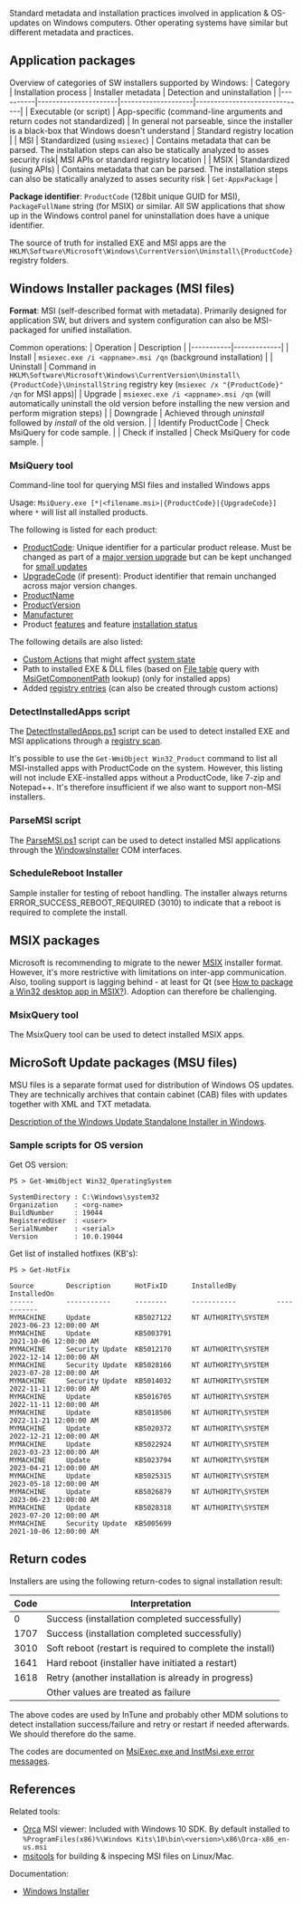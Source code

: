 Standard metadata and installation practices involved in application & OS-updates on Windows computers. Other operating systems have similar but different metadata and practices.

## Application packages

Overview of categories of SW installers supported by Windows:
| Category | Installation process | Installer metadata | Detection and uninstallation |
|----------|----------------------|--------------------|------------------------------|
| Executable (or script) | App-specific (command-line arguments and return codes not standardized) | In general not parseable, since the installer is a black-box that Windows doesn't understand | Standard registry location |
| MSI      | Standardized (using `msiexec`) | Contains metadata that can be parsed. The installation steps can also be statically analyzed to asses security risk| MSI APIs or standard registry location |
| MSIX     | Standardized (using APIs) | Contains metadata that can be parsed. The installation steps can also be statically analyzed to asses security risk | `Get-AppxPackage` |

**Package identifier**: `ProductCode` (128bit unique GUID for MSI), `PackageFullName` string (for MSIX) or similar. All SW applications that show up in the Windows control panel for uninstallation does have a unique identifier.

The source of truth for installed EXE and MSI apps are the `HKLM\Software\Microsoft\Windows\CurrentVersion\Uninstall\{ProductCode}` registry folders.

## Windows Installer packages (MSI files)
**Format**: MSI (self-described format with metadata). Primarily designed for application SW, but drivers and system configuration can also be MSI-packaged for unified installation.

Common operations:
| Operation | Description |
|-----------|-------------|
| Install | `msiexec.exe /i <appname>.msi /qn` (background installation) |
| Uninstall | Command in `HKLM\Software\Microsoft\Windows\CurrentVersion\Uninstall\{ProductCode}\UninstallString` registry key (`msiexec /x "{ProductCode}" /qn` for MSI apps)|
| Upgrade | `msiexec.exe /i <appname>.msi /qn` (will automatically uninstall the old version before installing the new version and perform migration steps) |
| Downgrade | Achieved through _uninstall_ followed by _install_ of the old version. |
| Identify ProductCode | Check MsiQuery for code sample. |
| Check if installed | Check MsiQuery for code sample. |

### MsiQuery tool
Command-line tool for querying MSI files and installed Windows apps

Usage: `MsiQuery.exe [*|<filename.msi>|{ProductCode}|{UpgradeCode}]` where `*` will list all installed products.

The following is listed for each product:
* [ProductCode](https://docs.microsoft.com/en-us/windows/win32/msi/productcode): Unique identifier for a particular product release. Must be changed as part of a [major version upgrade](https://learn.microsoft.com/en-us/windows/win32/msi/major-upgrades) but can be kept unchanged for [small updates](https://learn.microsoft.com/en-us/windows/win32/msi/small-updates)
* [UpgradeCode](https://docs.microsoft.com/en-us/windows/win32/msi/using-an-upgradecode) (if present): Product identifier that remain unchanged across major version changes.
* [ProductName](https://docs.microsoft.com/en-us/windows/win32/msi/productname)
* [ProductVersion](https://docs.microsoft.com/en-us/windows/win32/msi/productversion)
* [Manufacturer](https://docs.microsoft.com/en-us/windows/win32/msi/manufacturer)
* Product [features](https://learn.microsoft.com/en-us/windows/win32/msi/windows-installer-features) and feature [installation status](https://learn.microsoft.com/en-us/windows/win32/msi/feature-table)

The following details are also listed:
* [Custom Actions](https://docs.microsoft.com/en-us/windows/win32/msi/custom-actions) that might affect [system state](https://docs.microsoft.com/en-us/windows/win32/msi/changing-the-system-state-using-a-custom-action)
* Path to installed EXE & DLL files (based on [File table](https://docs.microsoft.com/en-us/windows/win32/msi/file-table) query with [MsiGetComponentPath](https://docs.microsoft.com/en-us/windows/win32/api/msi/nf-msi-msigetcomponentpathw) lookup) (only for installed apps)
* Added [registry entries](https://docs.microsoft.com/en-us/windows/win32/msi/registry-table) (can also be created through custom actions)

### DetectInstalledApps script
The [DetectInstalledApps.ps1](./DetectInstalledApps.ps1) script can be used to detect installed EXE and MSI applications through a [registry scan](https://learn.microsoft.com/en-us/windows/win32/msi/uninstall-registry-key).

It's possible to use the `Get-WmiObject Win32_Product` command to list all MSI-installed apps with ProductCode on the system. However, this listing will not include EXE-installed apps without a ProductCode, like 7-zip and Notepad++. It's therefore insufficient if we also want to support non-MSI installers.

### ParseMSI script
The [ParseMSI.ps1](./ParseMSI.ps1) script can be used to detect installed MSI applications through the [WindowsInstaller](https://learn.microsoft.com/en-us/windows/win32/msi/installer-object) COM interfaces.

### ScheduleReboot Installer
Sample installer for testing of reboot handling. The installer always returns ERROR_SUCCESS_REBOOT_REQUIRED (3010) to indicate that a reboot is required to complete the install.

## MSIX packages
Microsoft is recommending to migrate to the newer [MSIX](https://learn.microsoft.com/en-us/windows/msix/overview) installer format. However, it's more restrictive with limitations on inter-app communication. Also, tooling support is lagging behind - at least for Qt (see [How to package a Win32 desktop app in MSIX?](https://bugreports.qt.io/browse/QTBUG-97088)). Adoption can therefore be challenging.

### MsixQuery tool
The MsixQuery tool can be used to detect installed MSIX apps.


## MicroSoft Update packages (MSU files)
MSU files is a separate format used for distribution of Windows OS updates. They are technically archives that contain cabinet (CAB) files with updates together with XML and TXT metadata.

[Description of the Windows Update Standalone Installer in Windows](https://support.microsoft.com/en-us/topic/description-of-the-windows-update-standalone-installer-in-windows-799ba3df-ec7e-b05e-ee13-1cdae8f23b19).


### Sample scripts for OS version
Get OS version:
```
PS > Get-WmiObject Win32_OperatingSystem

SystemDirectory : C:\Windows\system32
Organization    : <org-name>
BuildNumber     : 19044
RegisteredUser  : <user>
SerialNumber    : <serial>
Version         : 10.0.19044
```

Get list of installed hotfixes (KB's):
```
PS > Get-HotFix

Source        Description      HotFixID      InstalledBy          InstalledOn
------        -----------      --------      -----------          -----------
MYMACHINE     Update           KB5027122     NT AUTHORITY\SYSTEM  2023-06-23 12:00:00 AM
MYMACHINE     Update           KB5003791                          2021-10-06 12:00:00 AM
MYMACHINE     Security Update  KB5012170     NT AUTHORITY\SYSTEM  2022-12-14 12:00:00 AM
MYMACHINE     Security Update  KB5028166     NT AUTHORITY\SYSTEM  2023-07-28 12:00:00 AM
MYMACHINE     Security Update  KB5014032     NT AUTHORITY\SYSTEM  2022-11-11 12:00:00 AM
MYMACHINE     Update           KB5016705     NT AUTHORITY\SYSTEM  2022-11-11 12:00:00 AM
MYMACHINE     Update           KB5018506     NT AUTHORITY\SYSTEM  2022-11-21 12:00:00 AM
MYMACHINE     Update           KB5020372     NT AUTHORITY\SYSTEM  2022-12-21 12:00:00 AM
MYMACHINE     Update           KB5022924     NT AUTHORITY\SYSTEM  2023-03-23 12:00:00 AM
MYMACHINE     Update           KB5023794     NT AUTHORITY\SYSTEM  2023-04-21 12:00:00 AM
MYMACHINE     Update           KB5025315     NT AUTHORITY\SYSTEM  2023-05-18 12:00:00 AM
MYMACHINE     Update           KB5026879     NT AUTHORITY\SYSTEM  2023-06-23 12:00:00 AM
MYMACHINE     Update           KB5028318     NT AUTHORITY\SYSTEM  2023-07-20 12:00:00 AM
MYMACHINE     Security Update  KB5005699                          2021-10-06 12:00:00 AM
```


## Return codes
Installers are using the following return-codes to signal installation result:

| Code | Interpretation |
|------|----------------|
| 0    | Success (installation completed successfully) |
| 1707 | Success (installation completed successfully) |
| 3010 | Soft reboot (restart is required to complete the install) |
| 1641 | Hard reboot (installer have initiated a restart) |
| 1618 | Retry (another installation is already in progress) |
|      | Other values are treated as failure |

The above codes are used by InTune and probably other MDM solutions to detect installation success/failure and retry or restart if needed afterwards. We should therefore do the same.

The codes are documented on [MsiExec.exe and InstMsi.exe error messages](https://learn.microsoft.com/en-us/windows/win32/msi/error-codes).


## References
Related tools:
* [Orca](https://docs.microsoft.com/en-us/windows/win32/msi/orca-exe) MSI viewer: Included with Windows 10 SDK. By default installed to `%ProgramFiles(x86)%\Windows Kits\10\bin\<version>\x86\Orca-x86_en-us.msi`
* [msitools](https://gitlab.gnome.org/GNOME/msitools) for building & inspecing MSI files on Linux/Mac.

Documentation:
* [Windows Installer](https://docs.microsoft.com/en-us/windows/win32/msi/windows-installer-portal)
